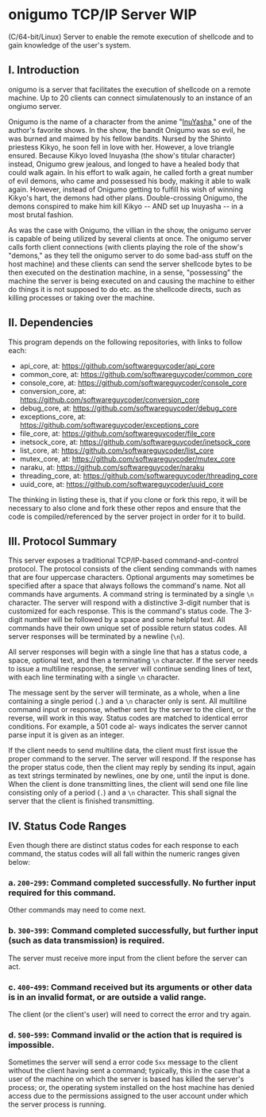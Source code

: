 # onigumo TCP/IP Server **WIP**
(C/64-bit/Linux) Server to enable the remote execution of shellcode and to gain knowledge of the user's system.

## I.  Introduction
onigumo is a server that facilitates the execution of shellcode on a remote machine.  Up to 20 clients can connect simulatenously to an instance of an ongiumo server.

Onigumo is the name of a character from the anime "[InuYasha](https://en.wikipedia.org/wiki/Inuyasha)," one of the author's favorite shows.  In the show, the bandit Onigumo was so evil, he was burned and maimed by his fellow bandits.  Nursed by the Shinto priestess Kikyo, he soon fell in love with her.  However, a love triangle ensured.  Because Kikyo loved Inuyasha (the show's titular character) instead, Onigumo grew jealous, and longed to have a healed body that could walk again.  In his effort to walk again, he called forth a great number of evil demons, who came and possessed his body, making it able to walk again.  However, instead of Onigumo getting to fulfill his wish of winning Kikyo's hart, the demons had other plans.  Double-crossing Onigumo, the demons conspired to make him kill Kikyo -- AND set up Inuyasha -- in a most brutal fashion.

As was the case with Onigumo, the villian in the show, the onigumo server is capable of being utilized by several clients at once.  The onigumo server calls forth client connections (with clients playing the role of the show's "demons," as they tell the onigumo server to do some bad-ass stuff on the host machine) and these clients can send the server shellcode bytes to be then executed on the destination machine, in a sense, "possessing" the machine the server is being executed on and causing the machine to either do things it is not supposed to do etc.  as the shellcode directs, such as killing processes or taking over the machine.

## II.  Dependencies
This program depends on the following repositories, with links to follow each:
* api_core, at: https://github.com/softwareguycoder/api_core
* common_core, at: https://github.com/softwareguycoder/common_core
* console_core, at: https://github.com/softwareguycoder/console_core
* conversion_core, at: https://github.com/softwareguycoder/conversion_core
* debug_core, at: https://github.com/softwareguycoder/debug_core
* exceptions_core, at: https://github.com/softwareguycoder/exceptions_core
* file_core, at: https://github.com/softwareguycoder/file_core
* inetsock_core, at: https://github.com/softwareguycoder/inetsock_core
* list_core, at: https://github.com/softwareguycoder/list_core
* mutex_core, at: https://github.com/softwareguycoder/mutex_core
* naraku, at: https://github.com/softwareguycoder/naraku
* threading_core, at: https://github.com/softwareguycoder/threading_core
* uuid_core, at: https://github.com/softwareguycoder/uuid_core

The thinking in listing these is, that if you clone or fork this repo, it will be necessary to also clone and fork these other repos and ensure that the code is compiled/referenced by the server project in order for it to build.

## III.  Protocol Summary
This server exposes a traditional TCP/IP-based command-and-control protocol.  The protocol consists of the client sending commands with names that are four uppercase characters.  Optional arguments may sometimes be specified after a space that always follows the command's name.  Not all commands have arguments.  A command string is terminated by a single ```\n``` character.  The server will respond with a distinctive 3-digit number that is customized for each response.  This is the command's status code.  The 3-digit number will be followed by a space and some helpful text.  All commands have their own unique set of possible return status codes.  All server responses will be terminated by a newline (```\n```).  

All server responses will begin with a single line that has a status code, a space, optional text, and then a terminating ```\n``` character.  If the server needs to issue a multiline response, the server will continue sending lines of text, with each line terminating with a single ```\n``` character.  

The message sent by the server will terminate, as a whole, when a line containing a single period (```.```) and a ```\n``` character only is sent.  All multiline command input or response, whether sent by the server to the client, or the reverse, will work in this way.   Status codes are matched to identical error conditions.  For example, a 501 code al- ways indicates the server cannot parse input it is given as an integer.  

If the client needs to send multiline data, the client must first issue the proper command to the server.  The server will respond.  If the response has the proper status code, then the client may reply by sending its input, again as text strings terminated by newlines, one by one, until the input is done.  When the client is done transmitting lines, the client will send one file line consisting only of a  period (```.```) and a ```\n``` character.  This shall signal the server that the client is  finished transmitting.

## IV.  Status Code Ranges

Even though there are distinct status codes for each response to each command, the status codes will all fall within the numeric ranges given below:

### a. ```200```-```299```:   Command completed successfully.  No further input required for this command.
Other commands may need to come next.
### b. ```300```-```399```:  Command completed successfully, but further input (such as data transmission) is required.
The server must receive more input from the client before the server can act.
### c. ```400```-```499```: Command received but its arguments or other data is in an invalid format, or are outside a valid range.
The client (or the client's user) will need to correct the error and try again.
### d. ```500```-```599```:  Command invalid or the action that is required is impossible.
Sometimes the server will send a error code ```5xx``` message to the client without the client having sent a command; typically, this in the case that a user of the machine on which the server is based has killed the server's process; or, the operating system installed on the host machine has denied access due to the permissions assigned to the user account under which the server process is running.

